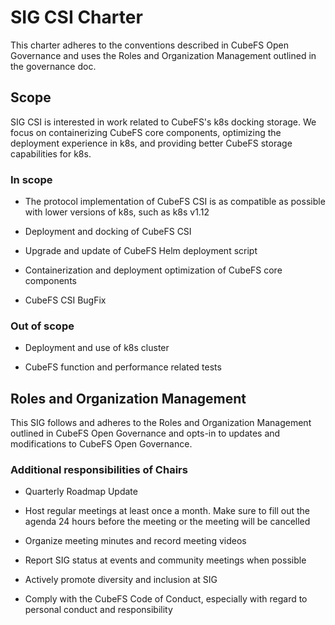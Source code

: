 # SIG CSI Charter 

This charter adheres to the conventions described in CubeFS Open Governance and uses the Roles and Organization Management outlined in the governance doc.

## Scope 

SIG CSI is interested in work related to CubeFS's k8s docking storage. We focus on containerizing CubeFS core components, optimizing the deployment experience in k8s, and providing better CubeFS storage capabilities for k8s.

### In scope 

- The protocol implementation of CubeFS CSI is as compatible as possible with lower versions of k8s, such as k8s v1.12

- Deployment and docking of CubeFS CSI

- Upgrade and update of CubeFS Helm deployment script

- Containerization and deployment optimization of CubeFS core components

- CubeFS CSI BugFix


### Out of scope 

- Deployment and use of k8s cluster

- CubeFS function and performance related tests

## Roles and Organization Management 

This SIG follows and adheres to the Roles and Organization Management outlined in CubeFS Open Governance and opts-in to updates and modifications to CubeFS Open Governance.

### Additional responsibilities of Chairs 

- Quarterly Roadmap Update

- Host regular meetings at least once a month. Make sure to fill out the agenda 24 hours before the meeting or the meeting will be cancelled

- Organize meeting minutes and record meeting videos

- Report SIG status at events and community meetings when possible

- Actively promote diversity and inclusion at SIG

- Comply with the CubeFS Code of Conduct, especially with regard to personal conduct and responsibility